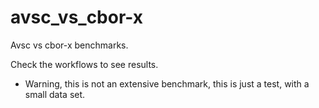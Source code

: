 # avsc_vs_cbor-x
Avsc vs cbor-x benchmarks.

Check the workflows to see results.

* Warning, this is not an extensive benchmark, this is just a test, with a small data set.
